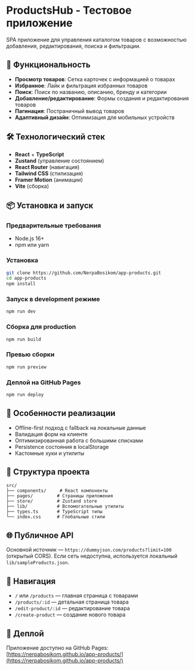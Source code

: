 # ProductsHub - Тестовое приложение

SPA приложение для управления каталогом товаров с возможностью добавления, редактирования, поиска и фильтрации.

## 🚀 Функциональность

- **Просмотр товаров**: Сетка карточек с информацией о товарах
- **Избранное**: Лайк и фильтрация избранных товаров
- **Поиск**: Поиск по названию, описанию, бренду и категории
- **Добавление/редактирование**: Формы создания и редактирования товаров
- **Пагинация**: Постраничный вывод товаров
- **Адаптивный дизайн**: Оптимизация для мобильных устройств

## 🛠 Технологический стек

- **React** + **TypeScript**
- **Zustand** (управление состоянием)
- **React Router** (навигация)
- **Tailwind CSS** (стилизация)
- **Framer Motion** (анимации)
- **Vite** (сборка)

## 📦 Установка и запуск

### Предварительные требования

- Node.js 16+
- npm или yarn

### Установка

```bash
git clone https://github.com/NerpaBosikom/app-products.git
cd app-products
npm install
```

### Запуск в development режиме

```bash
npm run dev
```

### Сборка для production

```bash
npm run build
```

### Превью сборки

```bash
npm run preview
```

### Деплой на GitHub Pages

```bash
npm run deploy
```

## 🎯 Особенности реализации

- Offline-first подход с fallback на локальные данные
- Валидация форм на клиенте
- Оптимизированная работа с большими списками
- Persistence состояния в localStorage
- Кастомные хуки и утилиты

## 📁 Структура проекта

```
src/
├── components/     # React компоненты
├── pages/         # Страницы приложения
├── store/         # Zustand store
├── lib/           # Вспомогательные утилиты
├── types.ts       # TypeScript типы
└── index.css      # Глобальные стили
```

## 🌐 Публичное API

Основной источник — `https://dummyjson.com/products?limit=100` (открытый CORS). Если сеть недоступна, используется локальный `lib/sampleProducts.json`.

## 🧭 Навигация

- `/` или `/products` — главная страница с товарами
- `/products/:id` — детальная страница товара
- `/edit-product/:id` — редактирование товара
- `/create-product` — создание нового товара

## 🚀 Деплой

Приложение доступно на GitHub Pages: [https://nerpabosikom.github.io/app-products/](https://nerpabosikom.github.io/app-products/)



